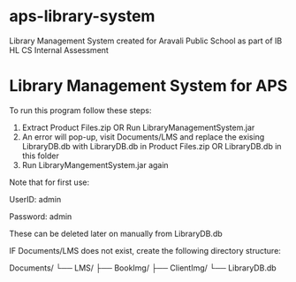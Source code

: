 # aps-library-system
Library Management System created for Aravali Public School as part of IB HL CS Internal Assessment

# Library Management System for APS

To run this program follow these steps:

1. Extract Product Files.zip OR Run LibraryManagementSystem.jar
2. An error will pop-up, visit Documents/LMS and replace the exising LibraryDB.db with LibraryDB.db in Product Files.zip OR LibraryDB.db in this folder
3. Run LibraryMangementSystem.jar again

Note that for first use:

UserID: admin

Password: admin

These can be deleted later on manually from LibraryDB.db

IF Documents/LMS does not exist, create the following directory structure:

Documents/
└── LMS/
    ├── BookImg/
    ├── ClientImg/
    └── LibraryDB.db

